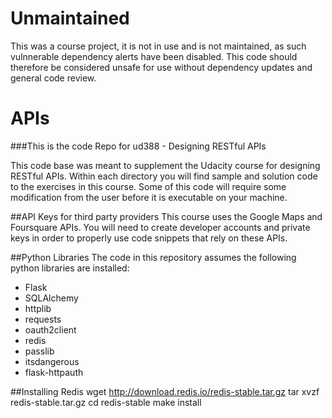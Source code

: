 # Unmaintained

This was a course project, it is not in use and is not maintained, as such vulnnerable dependency alerts have been disabled.  This code should therefore be considered unsafe for use without dependency updates and general code review.

# APIs
###This is the code Repo for ud388 - Designing RESTful APIs

This code base was meant to supplement the Udacity course for designing RESTful APIs.  Within each directory you will find sample and solution code to the exercises in this course.  Some of this code will require some modification from the user before it is executable on your machine.

##API Keys for third party providers
This course uses the Google Maps and Foursquare APIs. You will need to create developer accounts and private keys in order to properly use code snippets that rely on these APIs.

##Python Libraries
The code in this repository assumes the following python libraries are installed:
* Flask
* SQLAlchemy
* httplib
* requests
* oauth2client
* redis
* passlib
* itsdangerous
* flask-httpauth

##Installing Redis
      wget http://download.redis.io/redis-stable.tar.gz
      tar xvzf redis-stable.tar.gz
      cd redis-stable
      make install
